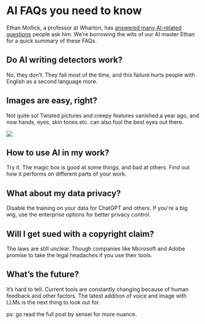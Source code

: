 # AI FAQs you need to know

Ethan Mollick, a professor at Wharton, has [answered many AI-related questions](https://www.oneusefulthing.org/p/what-people-ask-me-most-also-some?utm_source=bensbites\&utm_medium=referral\&utm_campaign=ai-faqs-you-need-to-know) people ask him. We’re borrowing the wits of our AI master Ethan for a quick summary of these FAQs.

## Do AI writing detectors work?

No, they don’t. They fail most of the time, and this failure hurts people with English as a second language more.

## Images are easy, right?

Not quite so! Twisted pictures and creepy features vanished a year ago, and now hands, eyes, skin tones etc. can also fool the best eyes out there.

![](https://media.beehiiv.com/cdn-cgi/image/fit=scale-down,format=auto,onerror=redirect,quality=80/uploads/asset/file/7d4db010-13f5-4fb4-adac-aba152942e7e/image.png)

## How to use AI in my work?

Try it. The magic box is good at some things, and bad at others. Find out how it performs on different parts of your work.

## What about my data privacy?

Disable the training on your data for ChatGPT and others. If you're a big wig, use the enterprise options for better privacy control.

## Will I get sued with a copyright claim?

The laws are still unclear. Though companies like Microsoft and Adobe promise to take the legal headaches if you use their tools.

## What’s the future?

It’s hard to tell. Current tools are constantly changing because of human feedback and other factors. The latest addition of voice and image with LLMs is the next thing to look out for.

ps: go read the full post by sensei for more nuance.
